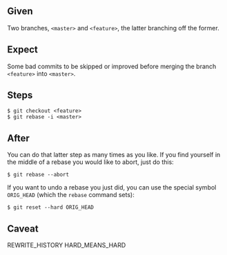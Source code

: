 ## Given

Two branches, `<master>` and `<feature>`, the latter branching off the former.

## Expect

Some bad commits to be skipped or improved before merging the branch
`<feature>` into `<master>`.

## Steps

    $ git checkout <feature>
    $ git rebase -i <master>

## After

You can do that latter step as many times as you like. If you find yourself in
the middle of a rebase you would like to abort, just do this:

    $ git rebase --abort

If you want to undo a rebase you just did, you can use the special symbol
`ORIG_HEAD` (which the `rebase` command sets):

    $ git reset --hard ORIG_HEAD

## Caveat

REWRITE_HISTORY
HARD_MEANS_HARD
